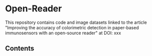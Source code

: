 # Open-Reader
This repository contains code and image datasets linked to the article "Improving the accuracy of colorimetric detection in paper-based immunosensors with an open-source reader" at DOI: xxx
## Contents
